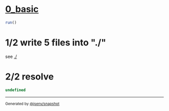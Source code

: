 # [0_basic](../../jsenv_scripts.test.mjs#L66)

```js
run()
```

# 1/2 write 5 files into "./"

see [./](./)

# 2/2 resolve

```js
undefined
```

---

<sub>
  Generated by <a href="https://github.com/jsenv/core/tree/main/packages/tooling/snapshot">@jsenv/snapshot</a>
</sub>
